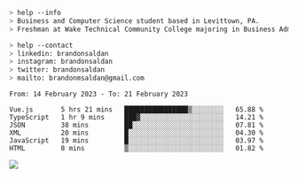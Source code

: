 ````bash
> help --info
> Business and Computer Science student based in Levittown, PA.
> Freshman at Wake Technical Community College majoring in Business Administration.
````

````bash
> help --contact
> linkedin: brandonsaldan
> instagram: brandonsaldan
> twitter: brandonsaldan
> mailto: brandonmsaldan@gmail.com
````

<!--START_SECTION:waka-->

```text
From: 14 February 2023 - To: 21 February 2023

Vue.js       5 hrs 21 mins   ████████████████▒░░░░░░░░   65.88 %
TypeScript   1 hr 9 mins     ███▓░░░░░░░░░░░░░░░░░░░░░   14.21 %
JSON         38 mins         ██░░░░░░░░░░░░░░░░░░░░░░░   07.81 %
XML          20 mins         █░░░░░░░░░░░░░░░░░░░░░░░░   04.30 %
JavaScript   19 mins         █░░░░░░░░░░░░░░░░░░░░░░░░   03.97 %
HTML         8 mins          ▒░░░░░░░░░░░░░░░░░░░░░░░░   01.82 %
```

<!--END_SECTION:waka-->

![](https://komarev.com/ghpvc/?username=brandonsaldan&color=6A8AFF)

